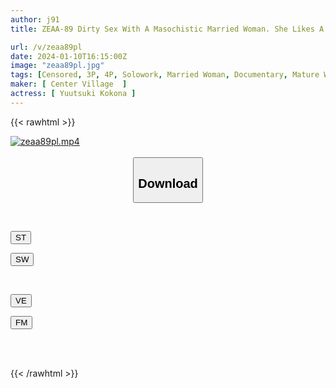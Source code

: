 ```yaml
---
author: j91
title: ZEAA-89 Dirty Sex With A Masochistic Married Woman. She Likes A Stranger's Muscular Erection. Kokona Yuzuki

url: /v/zeaa89pl
date: 2024-01-10T16:15:00Z
image: "zeaa89pl.jpg"
tags: [Censored, 3P, 4P, Solowork, Married Woman, Documentary, Mature Woman	]
maker: [ Center Village  ]
actress: [ Yuutsuki Kokona ]
---
```



{{< rawhtml >}}

<div class="video" data-videoid="ZkglLo8g7Rsgeg">
    <a href="javascript:;">
        <img src="/v/zeaa89pl/zeaa89pl.jpg" width="WIDTH" height="HEIGHT" alt="zeaa89pl.mp4" loading="lazy">
    </a>
</div>

<script type="text/javascript" src="https://j91.asia/asset/on-demand-st.js"></script>

<br>
  <link rel="stylesheet" href="https://j91.asia/asset/bs5.css">
  
  <center>
  <button class="btn btn-primary" type="button" data-bs-toggle="collapse" data-bs-target=".multi-collapse" aria-expanded="false" aria-controls="multiCollapseExample1 multiCollapseExample2"><h2>Download</h2></button></center>
</p>
<div class="row">
  <div class="col">
    <div class="collapse multi-collapse" id="multiCollapseExample1">
      <div class="card card-body">
	      	      <br>
<div class="buttons">  
<p><a href="https://streamtape.to/v/ZkglLo8g7Rsgeg" target="_blank"><button class="btn-hover color-3"><i class="fa fa-download"></i> ST</button></a></p>
<p><a href="https://flaswish.com/pi6vmwpvxcrq" target="_blank"><button class="btn-hover color-2"><i class="fa fa-download"></i> SW</button></a></p></div>
    </div>
  </div>
</div>
  <div class="col">
    <div class="collapse multi-collapse" id="multiCollapseExample2">
      <div class="card card-body">
	      <br>
<div class="buttons">
<p><a href="https://veev.to/d/e8SvstbfIP56u3pTVkN2EMZu2EyEKMBdCQmwzk" target="_blank"><button class="btn-hover color-9"><i class="fa fa-download"></i> VE</button></a></p>
<p><a href="https://filemoon.sx/d/af8igwn26g1m/ZEAA-089" target="_blank"><button class="btn-hover color-8"><i class="fa fa-download"></i> FM</button></a></p></div>
<br><br>
      </div>
    </div>
  </div>
</div>

{{< /rawhtml >}}